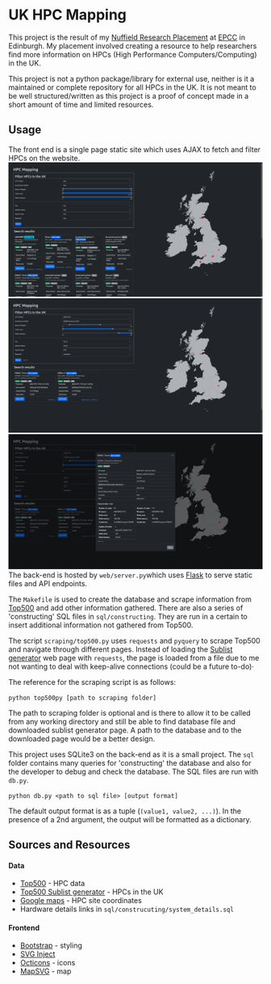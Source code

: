 # UK HPC Mapping
This project is the result of my [Nuffield Research Placement](https://www.nuffieldresearchplacements.org/) at [EPCC](https://www.epcc.ed.ac.uk/) in Edinburgh. My placement involved creating a resource to help researchers find more information on HPCs (High Performance Computers/Computing) in the UK.

This project is not a python package/library for external use, neither is it a maintained or complete repository for all HPCs in the UK. It is not meant to be well structured/written as this project is a proof of concept made in a short amount of time and limited resources.

## Usage
The front end is a single page static site which uses AJAX to fetch and filter HPCs on the website.
![Image of the home page](docs/images/index.png)![Image of using the filter function](docs/images/filtered.png)![Image of the 'more info' modal](docs/images/modal.png)
The back-end is hosted by `web/server.py`which uses [Flask](https://flask.palletsprojects.com/en/3.0.x/) to serve static files and API endpoints.

The `Makefile` is used to create the database and scrape information from [Top500](https://www.top500.org/) and add other information gathered. There are also a series of 'constructing' SQL files in `sql/constructing`. They are run in a certain to insert additional information not gathered from Top500.

The script `scraping/top500.py` uses `requests` and `pyquery` to scrape Top500 and navigate through different pages. Instead of loading the [Sublist generator](https://www.top500.org/statistics/sublist/) web page with `requests`, the page is loaded from a file due to me not wanting to deal with keep-alive connections (could be a future to-do)·

The reference for the scraping script is as follows:
```
python top500py [path to scraping folder]
```
The path to scraping folder is optional and is there to allow it to be called from any working directory and still be able to find database file and downloaded sublist generator page. A path to the database and to the downloaded page would be a better design.

This project uses SQLite3 on the back-end as it is a small project. The `sql` folder contains many queries for 'constructing' the database and also for the developer to debug and check the database. The SQL files are run with `db.py`.
```
python db.py <path to sql file> [output format]
```
The default output format is as a tuple (`(value1, value2, ...)`). In the presence of a 2nd argument, the output will be formatted as a dictionary.

## Sources and Resources
#### Data
- [Top500](https://www.top500.org/) - HPC data
- [Top500 Sublist generator](https://www.top500.org/statistics/sublist/) - HPCs in the UK
- [Google maps](https://maps.google.com/) - HPC site coordinates
- Hardware details links in `sql/construcuting/system_details.sql`
#### Frontend
- [Bootstrap](https://getbootstrap.com/) - styling
- [SVG Inject](https://github.com/iconfu/svg-inject)
- [Octicons](https://getbootstrap.com/) - icons
- [MapSVG](https://mapsvg.com/maps/united-kingdom) - map
